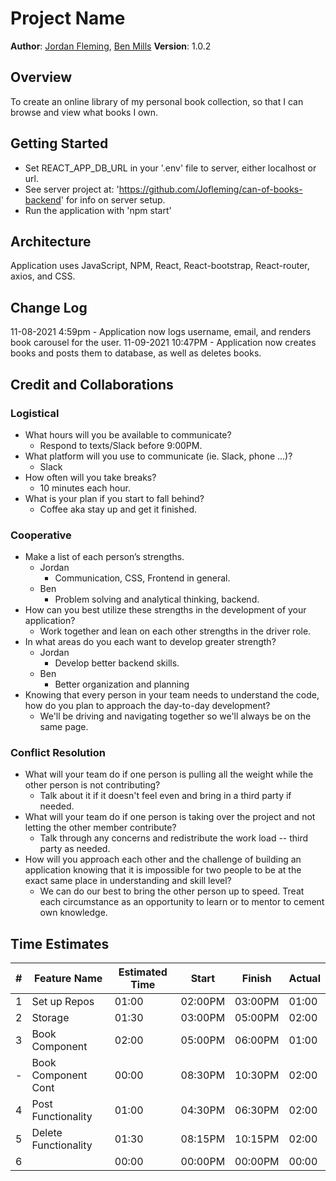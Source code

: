 # Project Name

**Author**: [Jordan Fleming](https://github.com/Jofleming), [Ben Mills](https://github.com/akkanben)
**Version**: 1.0.2

## Overview
To create an online library of my personal book collection, so that I can browse and view what books I own.

## Getting Started
- Set REACT_APP_DB_URL in your '.env' file to server, either localhost or url.
- See server project at: 'https://github.com/Jofleming/can-of-books-backend' for info on server setup.
- Run the application with 'npm start'

## Architecture
Application uses JavaScript, NPM, React, React-bootstrap, React-router, axios, and CSS.


## Change Log
11-08-2021 4:59pm - Application now logs username, email, and renders book carousel for the user.
11-09-2021 10:47PM - Application now creates books and posts them to database, as well as deletes books.

## Credit and Collaborations
### Logistical

- What hours will you be available to communicate?
  - Respond to texts/Slack before 9:00PM.
- What platform will you use to communicate (ie. Slack, phone …)?
  - Slack
- How often will you take breaks?
  - 10 minutes each hour.
- What is your plan if you start to fall behind?
  - Coffee aka stay up and get it finished.

### Cooperative

- Make a list of each person’s strengths.
  - Jordan
    - Communication, CSS, Frontend in general.
  - Ben
    - Problem solving and analytical thinking, backend. 
- How can you best utilize these strengths in the development of your application?
  - Work together and lean on each other strengths in the driver role.
- In what areas do you each want to develop greater strength?
  - Jordan
    - Develop better backend skills.
  - Ben
    - Better organization and planning
- Knowing that every person in your team needs to understand the code, how do you plan to approach the day-to-day development?
  - We'll be driving and navigating together so we'll always be on the same page.

### Conflict Resolution

- What will your team do if one person is pulling all the weight while the other person is not contributing?
  - Talk about it if it doesn't feel even and bring in a third party if needed.
- What will your team do if one person is taking over the project and not letting the other member contribute?
  - Talk through any concerns and redistribute the work load -- third party as needed.
- How will you approach each other and the challenge of building an application knowing that it is impossible for two people to be at the exact same place in understanding and skill level?
  - We can do our best to bring the other person up to speed. Treat each circumstance as an opportunity to learn or to mentor to cement own knowledge.


## Time Estimates


| # | Feature Name                            | Estimated Time |  Start   | Finish  | Actual |
| - | --------------------------------------- | -------------- | -------- | ------- | ------ |
| 1 | Set up Repos                            | 01:00          | 02:00PM  | 03:00PM | 01:00  |
| 2 | Storage                                 | 01:30          | 03:00PM  | 05:00PM | 02:00  |
| 3 | Book Component                          | 02:00          | 05:00PM  | 06:00PM | 01:00  |
| - | Book Component Cont                     | 00:00          | 08:30PM  | 10:30PM | 02:00  |
| 4 | Post Functionality                      | 01:00          | 04:30PM  | 06:30PM | 02:00  |
| 5 | Delete Functionality                    | 01:30          | 08:15PM  | 10:15PM | 02:00  |
| 6 |                                         | 00:00          | 00:00PM  | 00:00PM | 00:00  |

